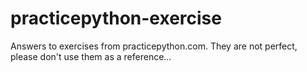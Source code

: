 # practicepython-exerciseAnswers to exercises from practicepython.com. They are not perfect, please don't use them as a reference...